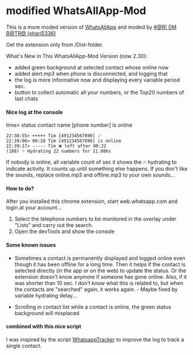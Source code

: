 # modified WhatsAllApp-Mod

This is a more moded version of [WhatsAllApp](https://github.com/LoranKloeze/WhatsAllApp/) and moded by [#@R! ()M B@TR@ (ohari5336)](https://ohari5336.in)

Get the extension only from /Dist-folder.

What's New in This WhatsAllApp-Mod Version (now 2.30):
* added green background at selected contact whose online now
* added alert.mp3 when phone is disconnected, and logging that
* the log is more informative now and displaying every variable period sec.
* button to collect automatic all your numbers, or the Top20 numbers of last chats

#### Nice log at the console
time> status contact name [phone number] is online 
 ``` 
 22:38:55> +++++ Tim [491234567890] ✅
 22:39:06> 00:10 Tim [491234567890] is online
 22:39:17> ----- Tim ❌ left after 00:22
(108) 💦 Hydrating 22 numbers for 11.086s
 ```
If nobody is online, all variable count of sec it shows the 💦 hydrating to indicate activity. It counts up until something else happens.
If you don't like the sounds, replace online.mp3 and offline.mp3 to your own sounds...

#### How to do?

After you installed this chrome extension, start web.whatsapp.com and login at your account...

1. Select the telephone numbers to be monitored in the overlay under "Lists" and carry out the search.
2. Open the devTools and show the console

#### Some known issues

* Sometimes a contact is permanently displayed and logged online even though it has been offline for a long time. Then it helps if the contact is selected directly (in the app or on the web) to update the status. Or the extension doesn't know anymore if someone has gone online. Also, if it was shorter than 10 sec. I don't know what this is related to, but when the contacts are "searched" again, it works again. - Maybe fixed by variable hydrating delay...

* Scrolling in contact list while a contact is online, the green status background will misplaced

#### combined with this nice script

I was inspired by the script [WhatsappTracker](https://github.com/electronixxx/WhatsappTracker) to improve the log to track a single contact.
